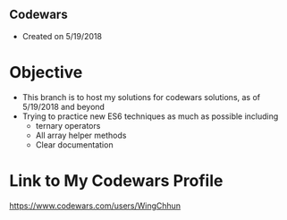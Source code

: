 ## Codewars
 
  - Created on 5/19/2018


# Objective

 - This branch is to host my solutions for codewars solutions, as of 5/19/2018 and beyond
 - Trying to practice new ES6 techniques as much as possible including
    - ternary operators
    - All array helper methods
    - Clear documentation

# Link to My Codewars Profile

https://www.codewars.com/users/WingChhun
